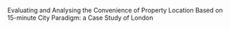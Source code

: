Evaluating and Analysing the Convenience of Property Location Based on 15-minute City Paradigm: a Case Study of London